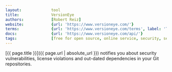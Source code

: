 ```yaml
---
layout:             tool
title:              VersionEye
authors:            [Robert Reiz]
website:            {url: 'https://www.versioneye.com/'}
terms:              {url: 'https://www.versioneye.com/terms', label: 'Terms'}
docs:               {url: 'https://www.versioneye.com/api/'}
tags:               [free for open source, online service, security, security vulnerabilities, license violations, dependencies]
---
```


[{{ page.title }}]({{ page.url | absolute_url }}) notifies you
about security vulnerabilities, license violations and out-dated dependencies in your Git repositories.

<!--more--> 
